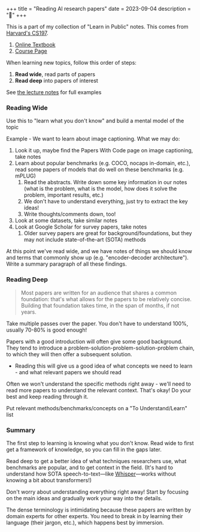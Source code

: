 
+++
title = "Reading AI research papers"
date = 2023-09-04
description = "🌳"
+++

This is a part of my collection of "Learn in Public" notes. This comes from
[Harvard's CS197](https://www.cs197.seas.harvard.edu/).

1. [Online Textbook](https://docs.google.com/document/d/1uvAbEhbgS_M-uDMTzmOWRlYxqCkogKRXdbKYYT98ooc/edit#heading=h.2z3yllpny6or)
1. [Course Page](https://www.cs197.seas.harvard.edu/)

When learning new topics, follow this order of steps:
1. **Read wide**, read parts of papers
2. **Read deep** into papers of interest

See [the lecture notes](https://docs.google.com/document/d/1bPhwNdCCKkm1_adD0rx1YV6r2JG98qYmTxutT5gdAdQ/edit) for full examples

### Reading Wide
Use this to "learn what you don't know" and build a mental model of the topic

Example - We want to learn about image captioning. What we may do:
1. Look it up, maybe find the Papers With Code page on image captioning, take notes
2. Learn about popular benchmarks (e.g. COCO, nocaps in-domain, etc.), read some papers of models that do well on these benchmarks (e.g. mPLUG)
	1. Read the abstracts. Write down some key information in our notes (what is the problem, what is the model, how does it solve the problem, important results, etc.)
    2. We don't have to understand everything, just try to extract the key ideas!
	3. Write thoughts/comments down, too!
3. Look at some datasets, take similar notes
4. Look at Google Scholar for survey papers, take notes
    1. Older survey papers are great for background/foundations, but they may not include state-of-the-art (SOTA) methods

At this point we've read wide, and we have notes of things we should know and terms that commonly show up (e.g. "encoder-decoder architecture"). Write a summary paragraph of all these findings.

### Reading Deep
> Most papers are written for an audience that shares a common foundation: that's what allows for the papers to be relatively concise. Building that foundation takes time, in the span of months, if not years.

Take multiple passes over the paper. You don't have to understand 100%, usually 70-80% is good enough!

Papers with a good introduction will often give some good background. They tend to introduce a problem-solution-problem-solution-problem chain, to which they will then offer a subsequent solution.
- Reading this will give us a good idea of what concepts we need to learn - and what relevant papers we should read

Often we won't understand the specific methods right away - we'll need to read more papers to understand the relevant context. That's okay! Do your best and keep reading through it.

Put relevant methods/benchmarks/concepts on a "To Understand/Learn" list

### Summary
The first step to learning is knowing what you don't know. Read wide to first get a framework of knowledge, so you can fill in the gaps later.

Read deep to get a better idea of what techniques researchers use, what benchmarks are popular, and to get context in the field. (It's hard to understand how SOTA speech-to-text—like [Whisper](https://github.com/openai/whisper)—works without knowing a bit about transformers!)

Don't worry about understanding everything right away! Start by focusing on the main ideas and gradually work your way into the details.

The dense terminology is intimidating because these papers are written by domain experts for other experts. You need to break in by learning their language (their jargon, etc.), which happens best by immersion.

